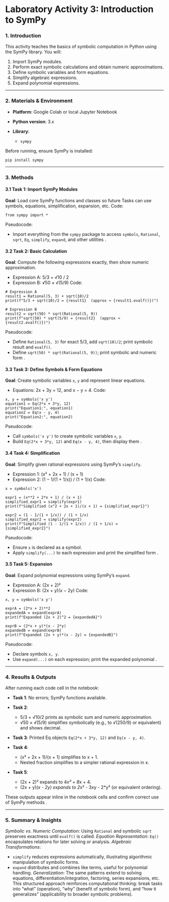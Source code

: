 # Laboratory Activity 3: Introduction to SymPy

### 1. Introduction

This activity teaches the basics of symbolic computation in Python using the SymPy library. You will:

1. Import SymPy modules.
2. Perform exact symbolic calculations and obtain numeric approximations.
3. Define symbolic variables and form equations.
4. Simplify algebraic expressions.
5. Expand polynomial expressions.

---

### 2. Materials & Environment

* **Platform**: Google Colab or local Jupyter Notebook
* **Python version**: 3.x
* **Library**:

  * `sympy`

Before running, ensure SymPy is installed:

`
pip install sympy
`

---

### 3. Methods

#### 3.1 Task 1: Import SymPy Modules

**Goal**: Load core SymPy functions and classes so future Tasks can use symbols, equations, simplification, expansion, etc.
Code:

```
from sympy import *
```

Pseudocode:

* Import everything from the `sympy` package to access `symbols`, `Rational`, `sqrt`, `Eq`, `simplify`, `expand`, and other utilities .

#### 3.2 Task 2: Basic Calculation

**Goal**: Compute the following expressions exactly, then show numeric approximation.

* Expression A: 5/3 + √10 / 2
* Expression B: √50 × √(5/9)
  Code:

```
# Expression A
result1 = Rational(5, 3) + sqrt(10)/2
print(f"5/3 + sqrt(10)/2 = {result1}  (approx ≈ {result1.evalf()})")

# Expression B
result2 = sqrt(50) * sqrt(Rational(5, 9))
print(f"sqrt(50) * sqrt(5/9) = {result2}  (approx ≈ {result2.evalf()})")
```

Pseudocode:

* Define `Rational(5, 3)` for exact 5/3, add `sqrt(10)/2`; print symbolic result and `evalf()`.
* Define `sqrt(50) * sqrt(Rational(5, 9))`; print symbolic and numeric form .

#### 3.3 Task 3: Define Symbols & Form Equations

**Goal**: Create symbolic variables `x`, `y` and represent linear equations.

* Equations: 2x + 3y = 12, and x − y = 4.
  Code:

```
x, y = symbols('x y')
equation1 = Eq(2*x + 3*y, 12)
print("Equation1:", equation1)
equation2 = Eq(x - y, 4)
print("Equation2:", equation2)
```

Pseudocode:

* Call `symbols('x y')` to create symbolic variables `x`, `y`.
* Build `Eq(2*x + 3*y, 12)` and `Eq(x - y, 4)`, then display them .

#### 3.4 Task 4: Simplification

**Goal**: Simplify given rational expressions using SymPy’s `simplify`.

* Expression 1: (x² + 2x + 1) / (x + 1)
* Expression 2: (1 − 1/(1 + 1/x)) / (1 + 1/x)
  Code:

```
x = symbols('x')

expr1 = (x**2 + 2*x + 1) / (x + 1)
simplified_expr1 = simplify(expr1)
print(f"Simplified (x^2 + 2x + 1)/(x + 1) = {simplified_expr1}")

expr2 = (1 - 1/(1 + 1/x)) / (1 + 1/x)
simplified_expr2 = simplify(expr2)
print(f"Simplified (1 - 1/(1 + 1/x)) / (1 + 1/x) = {simplified_expr2}")
```

Pseudocode:

* Ensure `x` is declared as a symbol.
* Apply `simplify(...)` to each expression and print the simplified form .

#### 3.5 Task 5: Expansion

**Goal**: Expand polynomial expressions using SymPy’s `expand`.

* Expression A: (2x + 2)²
* Expression B: (2x + y)(x − 2y)
  Code:

```
x, y = symbols('x y')

exprA = (2*x + 2)**2
expandedA = expand(exprA)
print(f"Expanded (2x + 2)^2 = {expandedA}")

exprB = (2*x + y)*(x - 2*y)
expandedB = expand(exprB)
print(f"Expanded (2x + y)*(x - 2y) = {expandedB}")
```

Pseudocode:

* Declare symbols `x, y`.
* Use `expand(...)` on each expression; print the expanded polynomial .

---

### 4. Results & Outputs

After running each code cell in the notebook:

* **Task 1**: No errors; SymPy functions available.
* **Task 2**:

  * 5/3 + √10/2 prints as symbolic sum and numeric approximation.
  * √50 × √(5/9) simplifies symbolically (e.g., to √(250/9) or equivalent) and shows decimal.
* **Task 3**: Printed Eq objects `Eq(2*x + 3*y, 12)` and `Eq(x - y, 4)`.
* **Task 4**:

  * (x² + 2x + 1)/(x + 1) simplifies to x + 1.
  * Nested fraction simplifies to a simpler rational expression in x.
* **Task 5**:

  * (2x + 2)² expands to 4*x² + 8*x + 4.
  * (2x + y)*(x - 2y) expands to 2*x² - 3*x*y - 2\*y² (or equivalent ordering).

These outputs appear inline in the notebook cells and confirm correct use of SymPy methods .

---

### 5. Summary & Insights

*Symbolic vs. Numeric Computation*: Using `Rational` and symbolic `sqrt` preserves exactness until `evalf()` is called.
*Equation Representation*: `Eq()` encapsulates relations for later solving or analysis.
*Algebraic Transformations*:

* `simplify` reduces expressions automatically, illustrating algorithmic manipulation of symbolic forms.
* `expand` distributes and combines like terms, useful for polynomial handling.
  *Generalization*: The same patterns extend to solving equations, differentiation/integration, factoring, series expansions, etc.
  This structured approach reinforces computational thinking: break tasks into “what” (operation), “why” (benefit of symbolic form), and “how it generalizes” (applicability to broader symbolic problems).
